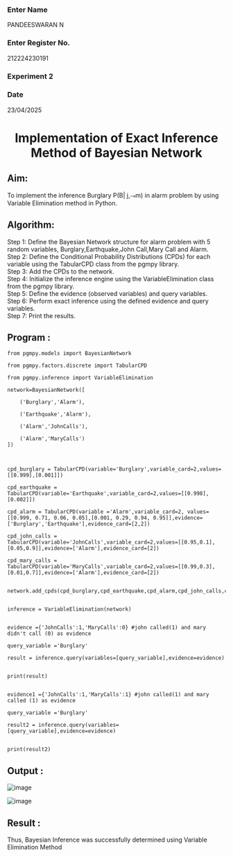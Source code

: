 <H3>Enter Name</H3> PANDEESWARAN N
<H3>Enter Register No.</H3> 212224230191
<H3>Experiment 2</H3>
<H3>Date</H3> 23/04/2025
<h1 align =center>Implementation of Exact Inference Method of Bayesian Network</h1>

## Aim:
To implement the inference Burglary P(B| j,⥗m) in alarm problem by using Variable Elimination method in Python.

## Algorithm:

Step 1: Define the Bayesian Network structure for alarm problem with 5 random variables, Burglary,Earthquake,John Call,Mary Call and Alarm.<br>
Step 2: Define the Conditional Probability Distributions (CPDs) for each variable using the TabularCPD class from the pgmpy library.<br>
Step 3: Add the CPDs to the network.<br>
Step 4: Initialize the inference engine using the VariableElimination class from the pgmpy library.<br>
Step 5: Define the evidence (observed variables) and query variables.<br>
Step 6: Perform exact inference using the defined evidence and query variables.<br>
Step 7: Print the results.<br>

## Program :
```
from pgmpy.models import BayesianNetwork

from pgmpy.factors.discrete import TabularCPD

from pgmpy.inference import VariableElimination

network=BayesianNetwork([

    ('Burglary','Alarm'),
    
    ('Earthquake','Alarm'),
    
    ('Alarm','JohnCalls'),
    
    ('Alarm','MaryCalls')
])



cpd_burglary = TabularCPD(variable='Burglary',variable_card=2,values=[[0.999],[0.001]])

cpd_earthquake = TabularCPD(variable='Earthquake',variable_card=2,values=[[0.998],[0.002]])

cpd_alarm = TabularCPD(variable ='Alarm',variable_card=2, values=[[0.999, 0.71, 0.06, 0.05],[0.001, 0.29, 0.94, 0.95]],evidence=['Burglary','Earthquake'],evidence_card=[2,2])

cpd_john_calls = TabularCPD(variable='JohnCalls',variable_card=2,values=[[0.95,0.1],[0.05,0.9]],evidence=['Alarm'],evidence_card=[2])

cpd_mary_calls = TabularCPD(variable='MaryCalls',variable_card=2,values=[[0.99,0.3],[0.01,0.7]],evidence=['Alarm'],evidence_card=[2])


network.add_cpds(cpd_burglary,cpd_earthquake,cpd_alarm,cpd_john_calls,cpd_mary_calls)


inference = VariableElimination(network)


evidence ={'JohnCalls':1,'MaryCalls':0} #john called(1) and mary didn't call (0) as evidence

query_variable ='Burglary'

result = inference.query(variables=[query_variable],evidence=evidence)


print(result)


evidence1 ={'JohnCalls':1,'MaryCalls':1} #john called(1) and mary called (1) as evidence

query_variable ='Burglary'

result2 = inference.query(variables=[query_variable],evidence=evidence)


print(result2)
```

## Output :

![image](https://github.com/user-attachments/assets/846d43b5-275c-4a3c-b5ea-e842ad212acb)

![image](https://github.com/user-attachments/assets/6615309c-d136-48c2-a005-927df55cff5e)



## Result :
Thus, Bayesian Inference was successfully determined using Variable Elimination Method

